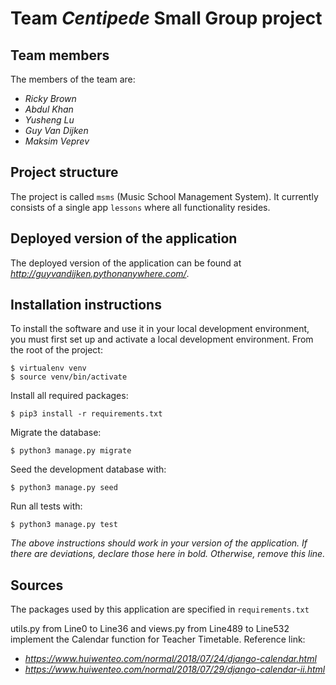 # Team *Centipede* Small Group project

## Team members
The members of the team are:
- *Ricky Brown*
- *Abdul Khan*
- *Yusheng Lu*
- *Guy Van Dijken*
- *Maksim Veprev*

## Project structure
The project is called `msms` (Music School Management System).  It currently consists of a single app `lessons` where all functionality resides.

## Deployed version of the application
The deployed version of the application can be found at *http://guyvandijken.pythonanywhere.com/*.

## Installation instructions
To install the software and use it in your local development environment, you must first set up and activate a local development environment.  From the root of the project:

```
$ virtualenv venv
$ source venv/bin/activate
```

Install all required packages:

```
$ pip3 install -r requirements.txt
```

Migrate the database:

```
$ python3 manage.py migrate
```

Seed the development database with:

```
$ python3 manage.py seed
```

Run all tests with:
```
$ python3 manage.py test
```

*The above instructions should work in your version of the application.  If there are deviations, declare those here in bold.  Otherwise, remove this line.*

## Sources
The packages used by this application are specified in `requirements.txt`

utils.py from Line0 to Line36 and views.py from Line489 to Line532 implement the Calendar function for Teacher Timetable. Reference link: 
- *https://www.huiwenteo.com/normal/2018/07/24/django-calendar.html* 
- *https://www.huiwenteo.com/normal/2018/07/29/django-calendar-ii.html*
